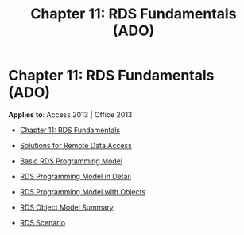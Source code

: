 ﻿---
title: 'Chapter 11: RDS Fundamentals (ADO)'
TOCTitle: 'Chapter 11: RDS Fundamentals'
ms:assetid: 18c805d9-d7e0-4f70-93fa-e1ba700c3fed
ms:mtpsurl: https://msdn.microsoft.com/library/JJ248936(v=office.15)
ms:contentKeyID: 48543480
ms.date: 09/18/2015
mtps_version: v=office.15
---

# Chapter 11: RDS Fundamentals (ADO)


**Applies to**: Access 2013 | Office 2013



  - [Chapter 11: RDS Fundamentals](chapter-11-rds-fundamentals.md)

  - [Solutions for Remote Data Access](solutions-for-remote-data-access.md)

  - [Basic RDS Programming Model](basic-rds-programming-model.md)

  - [RDS Programming Model in Detail](rds-programming-model-in-detail.md)

  - [RDS Programming Model with Objects](rds-programming-model-with-objects.md)

  - [RDS Object Model Summary](rds-object-model-summary.md)

  - [RDS Scenario](rds-scenario.md)

